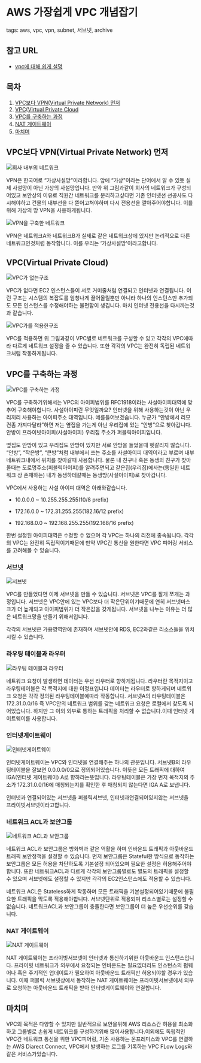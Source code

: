 # AWS 가장쉽게 VPC 개념잡기

tags: aws, vpc, vpn, subnet, 서브넷, archive

## 참고 URL
- [vpc에 대해 쉽게 설명](https://medium.com/harrythegreat/aws-%EA%B0%80%EC%9E%A5%EC%89%BD%EA%B2%8C-vpc-%EA%B0%9C%EB%85%90%EC%9E%A1%EA%B8%B0-71eef95a7098)

## 목차
1. [VPC보다 VPN(Virtual Private Network) 먼저](#vpc보다-vpnvirtual-private-network-먼저)
1. [VPC(Virtual Private Cloud](#아마존-버추얼-프라이빗-클라우드amazon-vpc의-이해)
1. [VPC를 구축하는 과정](#아마존-vpc는-언제-사용할까요)
1. [NAT 게이트웨이](#NAT-게이트웨이)
1. [마치며](#마치며)

## VPC보다 VPN(Virtual Private Network) 먼저

![회사 내부의 네트워크](./images/aws-vpc-1_vpn-1.webp)

VPN은 한국어로 “가상사설망"이라합니다. 앞에 “가상"이라는 단어에서 알 수 있듯 실제 사설망이 아닌 가상의 사설망입니다. 만약 위 그림과같이 회사의 네트워크가 구성되어있고 보안상의 이유로 직원간 네트워크를 분리하고싶다면 기존 인터넷선 선공사도 다시해야하고 건물의 내부선을 다 뜯어고쳐야하며 다시 전용선을 깔아주어야합니다. 이를위해 가상의 망 VPN을 사용하게됩니다.


![VPN을 구축한 네트워크](./images/aws-vpc-1_vpn-2.webp)

VPN은 네트워크A와 네트워크B가 실제로 같은 네트워크상에 있지만 논리적으로 다른네트워크인것처럼 동작합니다. 이를 우리는 ‘가상사설망'이라고합니다.


## VPC(Virtual Private Cloud)
![VPC가 없는구조](./images/aws-vpc-1_vpc-1.webp)

VPC가 없다면 EC2 인스턴스들이 서로 거미줄처럼 연결되고 인터넷과 연결됩니다. 이런 구조는 시스템의 복잡도를 엄청나게 끌어올릴뿐만 아니라 하나의 인스턴스만 추가되도 모든 인스턴스를 수정해야하는 불편함이 생깁니다. 마치 인터넷 전용선을 다시까는것과 같습니다.

![VPC가를 적용한구조](./images/aws-vpc-1_vpc-2.webp)

VPC를 적용하면 위 그림과같이 VPC별로 네트워크를 구성할 수 있고 각각의 VPC에따라 다르게 네트워크 설정을 줄 수 있습니다. 또한 각각의 VPC는 완전히 독립된 네트워크처럼 작동하게됩니다.


## VPC를 구축하는 과정

![VPC를 구축하는 과정](./images/aws-vpc-1_vpc-3.webp)

VPC를 구축하기위해서는 VPC의 아이피범위를 RFC1918이라는 사설아이피대역에 맞추어 구축해야합니다. 사설아이피란 무엇일까요? 인터넷을 위해 사용하는것이 아닌 우리끼리 사용하는 아이피주소 대역입니다. 예를들어보겠습니다. 누군가 “안방에서 리모컨좀 가져다달라”하면 저는 옆집을 가는게 아닌 우리집에 있는 “안방”으로 찾아갑니다. 안방이 프라이빗아이피(사설아이피) 우리집 주소가 퍼블릭아이피입니다.

옆집도 안방이 있고 우리집도 안방이 있지만 서로 안방을 들었을때 헷갈리지 않습니다. “안방”, “작은방”, “큰방”처럼 내부에서 쓰는 주소를 사설아이피 대역이라고 부르며 내부 네트워크내에서 위치를 찾아갈때 사용합니다. 물론 내 친구나 혹은 동생의 친구가 찾아올때는 도로명주소(퍼블릭아이피)를 알려주면되고 같은집(우리집)에사는(동일한 네트워크 상 존재하는) 내가 동생하테갈때는 동생방(사설아이피)로 찾아갑니다.

VPC에서 사용하는 사설 아이피 대역은 아래와같습니다.

- 10.0.0.0 ~ 10.255.255.255(10/8 prefix)

- 172.16.0.0 ~ 172.31.255.255(182.16/12 prefix)

- 192.168.0.0 ~ 192.168.255.255(192.168/16 prefix)

한번 설정된 아이피대역은 수정할 수 없으며 각 VPC는 하나의 리전에 종속됩니다. 각각의 VPC는 완전히 독립적이기때문에 만약 VPC간 통신을 원한다면 VPC 피어링 서비스를 고려해볼 수 있습니다.


### 서브넷
![서브넷](./images/aws-vpc-1_subnet-1.webp)

VPC를 만들었다면 이제 서브넷을 만들 수 있습니다. 서브넷은 VPC를 잘개 쪼개는 과정입니다. 서브넷은 VPC안에 있는 VPC보다 더 작은단위이기때문에 연히 서브넷마스크가 더 높게되고 아이피범위가 더 작은값을 갖게됩니다. 서브넷을 나누는 이유는 더 많은 네트워크망을 만들기 위해서입니다.

각각의 서브넷은 가용영역안에 존재하며 서브넷안에 RDS, EC2와같은 리소스들을 위치시킬 수 있습니다.


### 라우팅 테이블과 라우터
![라우팅 테이블과 라우터](./images/aws-vpc-1_router-1.webp)

네트워크 요청이 발생하면 데이터는 우선 라우터로 향하게됩니다. 라우터란 목적지이고 라우팅테이블은 각 목적지에 대한 이정표입니다 데이터는 라우터로 향하게되며 네트워크 요청은 각각 정의된 라우팅테이블에따라 작동합니다. 서브넷A의 라우팅테이블은 172.31.0.0/16 즉 VPC안의 네트워크 범위를 갖는 네트워크 요청은 로컬에서 찾도록 되어있습니다. 하지만 그 이외 외부로 통하는 트래픽을 처리할 수 없습니다.이때 인터넷 게이트웨이를 사용합니다.


### 인터넷게이트웨이
![인터넷게이트웨이](./images/aws-vpc-1_internetgateway-1.webp)

인터넷게이트웨이는 VPC와 인터넷을 연결해주는 하나의 관문입니다. 서브넷B의 라우팅테이블을 잘보면 0.0.0.0/0으로 정의되어있습니다. 이뜻은 모든 트래픽에 대하여 IGA(인터넷 게이트웨이) A로 향하라는뜻입니다. 라우팅테이블은 가장 먼저 목적지의 주소가 172.31.0.0/16에 매칭되는지를 확인한 후 매칭되지 않는다면 IGA A로 보냅니다.

인터넷과 연결되어있는 서브넷을 퍼블릭서브넷, 인터넷과연결되어있지않는 서브넷을 프라이빗서브넷이라고합니다.


### 네트워크 ACL과 보안그룹
![네트워크 ACL과 보안그룹](./images/aws-vpc-1_acl-1.webp)

네트워크 ACL과 보안그룹은 방화벽과 같은 역활을 하며 인바운드 트래픽과 아웃바운드 트래픽 보안정책을 설정할 수 있습니다. 먼저 보안그룹은 Stateful한 방식으로 동작하는 보안그룹은 모든 허용을 차단하도록 기본설정 되어있으며 필요한 설정은 허용해주어야합니다. 또한 네트워크ACL과 다르게 각각의 보안그룹별로도 별도의 트래픽을 설정할 수 있으며 서브넷에도 설정할 수 있지만 각각의 EC2인스턴스에도 적용할 수 있습니다.

네트워크 ACL은 Stateless하게 작동하며 모든 트래픽을 기본설정되어있기때문에 불필요한 트래픽을 막도록 적용해야합니다. 서브넷단위로 적용되며 리소스별로는 설정할 수 없습니다. 네트워크ACL과 보안그룹이 충돌한다면 보안그룹이 더 높은 우선순위를 갖습니다.


### NAT 게이트웨이
![NAT 게이트웨이](./images/aws-vpc-1_net-gateway-1.webp)

NAT 게이트웨이는 프라이빗서브넷이 인터넷과 통신하기위한 아웃바운드 인스턴스입니다. 프라이빗 네트워크가 외부에서 요청되는 인바운드는 필요없더라도 인스턴스의 펌웨어나 혹은 주기적인 업데이트가 필요하여 아웃바운드 트래픽만 허용되야할 경우가 있습니다. 이때 퍼블릭 서브넷상에서 동작하는 NAT 게이트웨이는 프라이빗서브넷에서 외부로 요청하는 아웃바운드 트래픽을 받아 인터넷게이트웨이와 연결합니다.


## 마치며
VPC의 목적은 다양할 수 있지만 일반적으로 보안을위해 AWS 리소스간 허용을 최소화하고 그룹별로 손쉽게 네트워크를 구성하기위해 많이사용합니다.이외에도 독립적인 VPC간 네트워크 통신을 위한 VPC피어링, 기존 사용하는 온프레미스와 VPC를 연결하는 AWS Diarect Connect, VPC에서 발생하는 로그를 기록하는 VPC FLow Logs와같은 서비스가있습니다.
